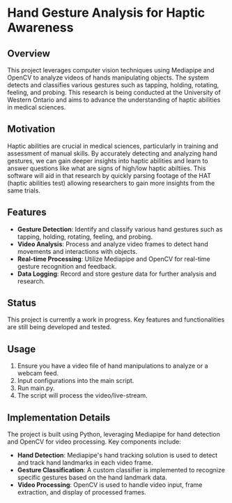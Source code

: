 # Hand Gesture Analysis for Haptic Awareness

## Overview
This project leverages computer vision techniques using Mediapipe and OpenCV to analyze videos of hands manipulating objects. The system detects and classifies various gestures such as tapping, holding, rotating, feeling, and probing. This research is being conducted at the University of Western Ontario and aims to advance the understanding of haptic abilities in medical sciences.

## Motivation
Haptic abilities are crucial in medical sciences, particularly in training and assessment of manual skills. By accurately detecting and analyzing hand gestures, we can gain deeper insights into haptic abilities and learn to answer questions like what are signs of high/low haptic abiltiies. This software will aid in that research by quickly parsing footage of the HAT (haptic abilities test) allowing researchers to gain more insights from the same trials.

## Features
- **Gesture Detection**: Identify and classify various hand gestures such as tapping, holding, rotating, feeling, and probing.
- **Video Analysis**: Process and analyze video frames to detect hand movements and interactions with objects.
- **Real-time Processing**: Utilize Mediapipe and OpenCV for real-time gesture recognition and feedback.
- **Data Logging**: Record and store gesture data for further analysis and research.

## Status
This project is currently a work in progress. Key features and functionalities are still being developed and tested.

## Usage
1. Ensure you have a video file of hand manipulations to analyze or a webcam feed.
2. Input configurations into the main script.
3. Run main.py.
4. The script will process the video/live-stream.

## Implementation Details
The project is built using Python, leveraging Mediapipe for hand detection and OpenCV for video processing. Key components include:
- **Hand Detection**: Mediapipe's hand tracking solution is used to detect and track hand landmarks in each video frame.
- **Gesture Classification**: A custom classifier is implemented to recognize specific gestures based on the hand landmark data.
- **Video Processing**: OpenCV is used to handle video input, frame extraction, and display of processed frames.
